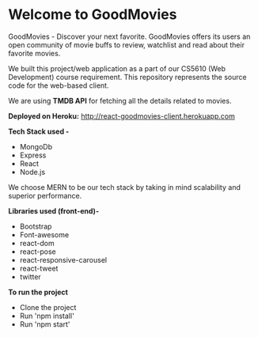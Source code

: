 # Welcome to GoodMovies	
GoodMovies - Discover your next favorite.
GoodMovies offers its users an open community of movie buffs to review, watchlist and read about their favorite movies. 

We built this project/web application as a part of our CS5610 (Web Development) course requirement. This repository represents the source code for the web-based client. 

We are using **TMDB API** for fetching all the details related to movies.

**Deployed on Heroku:** 
http://react-goodmovies-client.herokuapp.com

**Tech Stack used -** 

 - MongoDb
 - Express
 - React
 - Node.js

We choose MERN to be our tech stack by taking in mind scalability and superior performance. 

**Libraries used (front-end)-**

 - Bootstrap
 - Font-awesome
 - react-dom
 - react-pose
 - react-responsive-carousel
 - react-tweet
 - twitter

**To run the project**

 - Clone the project
 - Run 'npm install'
 - Run 'npm start'
 
